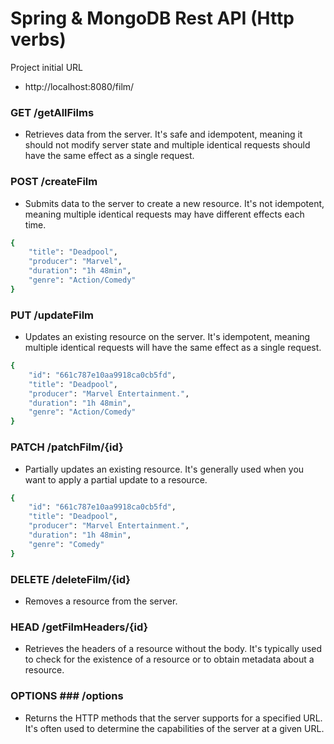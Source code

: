 # Spring & MongoDB Rest API (Http verbs) 
  Project initial URL
  - http://localhost:8080/film/

### GET /getAllFilms 

- Retrieves data from the server. It's safe and idempotent, meaning it should not modify server state and multiple identical requests should have the same effect as a single request.

### POST /createFilm  

- Submits data to the server to create a new resource. It's not idempotent, meaning multiple identical requests may have different effects each time.
```bash
{
    "title": "Deadpool",
    "producer": "Marvel",
    "duration": "1h 48min",
    "genre": "Action/Comedy"
}
```

### PUT /updateFilm

- Updates an existing resource on the server. It's idempotent, meaning multiple identical requests will have the same effect as a single request.
```bash
{
    "id": "661c787e10aa9918ca0cb5fd",
    "title": "Deadpool",
    "producer": "Marvel Entertainment.",
    "duration": "1h 48min",
    "genre": "Action/Comedy"
}
```

### PATCH /patchFilm/{id}

- Partially updates an existing resource. It's generally used when you want to apply a partial update to a resource.
```bash
{
    "id": "661c787e10aa9918ca0cb5fd",
    "title": "Deadpool",
    "producer": "Marvel Entertainment.",
    "duration": "1h 48min",
    "genre": "Comedy"
}
```

### DELETE /deleteFilm/{id}

- Removes a resource from the server.
  

### HEAD /getFilmHeaders/{id}

- Retrieves the headers of a resource without the body. It's typically used to check for the existence of a resource or to obtain metadata about a resource.


### OPTIONS ### /options

- Returns the HTTP methods that the server supports for a specified URL. It's often used to determine the capabilities of the server at a given URL.

